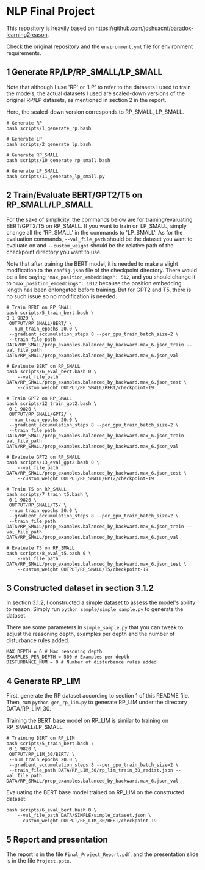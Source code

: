 # NLP Final Project

This repository is heavily based on https://github.com/joshuacnf/paradox-learning2reason.

Check the original repository and the ```environment.yml``` file for environment requirements.

## 1 Generate RP/LP/RP_SMALL/LP_SMALL

Note that although I use 'RP' or 'LP' to refer to the datasets I used to train the models, the actual datasets I used are scaled-down versions of the original RP/LP datasets, as mentioned in section 2 in the report.

Here, the scaled-down version corresponds to RP_SMALL, LP_SMALL.

```
# Generate RP
bash scripts/1_generate_rp.bash

# Generate LP
bash scripts/2_generate_lp.bash

# Generate RP_SMALL
bash scripts/10_generate_rp_small.bash

# Generate LP_SMALL
bash scripts/11_generate_lp_small.py
```

## 2 Train/Evaluate BERT/GPT2/T5 on RP_SMALL/LP_SMALL

For the sake of simplicity, the commands below are for training/evaluating BERT/GPT2/T5 on RP_SMALL. If you want to train on LP_SMALL, simply change all the 'RP_SMALL' in the commands to 'LP_SMALL'. As for the evaluation commands, ```--val_file_path``` should be the dataset you want to evaluate on and ```--custom_weight``` should be the relative path of the checkpoint directory you want to use.

Note that after training the BERT model, it is needed to make a slight modfication to the ```config.json``` file of the checkpoint directory. There would be a line saying ```"max_position_embeddings": 512```, and you should change it to ```"max_position_embeddings": 1012``` because the position embedding length has been enlongated before training. But for GPT2 and T5, there is no such issue so no modification is needed.

```
# Train BERT on RP_SMALL
bash scripts/5_train_bert.bash \
0 1 9820 \
 OUTPUT/RP_SMALL/BERT/ \
 --num_train_epochs 20.0 \
 --gradient_accumulation_steps 8 --per_gpu_train_batch_size=2 \
 --train_file_path DATA/RP_SMALL/prop_examples.balanced_by_backward.max_6.json_train --val_file_path DATA/RP_SMALL/prop_examples.balanced_by_backward.max_6.json_val

# Evaluate BERT on RP_SMALL
bash scripts/6_eval_bert.bash 0 \
    --val_file_path DATA/RP_SMALL/prop_examples.balanced_by_backward.max_6.json_test \
    --custom_weight OUTPUT/RP_SMALL/BERT/checkpoint-19

# Train GPT2 on RP_SMALL
bash scripts/12_train_gpt2.bash \
 0 1 9820 \
 OUTPUT/RP_SMALL/GPT2/ \
 --num_train_epochs 20.0 \
 --gradient_accumulation_steps 8 --per_gpu_train_batch_size=2 \
 --train_file_path DATA/RP_SMALL/prop_examples.balanced_by_backward.max_6.json_train --val_file_path DATA/RP_SMALL/prop_examples.balanced_by_backward.max_6.json_val

# Evaluate GPT2 on RP_SMALL
bash scripts/13_eval_gpt2.bash 0 \
    --val_file_path DATA/RP_SMALL/prop_examples.balanced_by_backward.max_6.json_test \
    --custom_weight OUTPUT/RP_SMALL/GPT2/checkpoint-19

# Train T5 on RP_SMALL
bash scripts/7_train_t5.bash \
 0 1 9820 \
 OUTPUT/RP_SMALL/T5/ \
 --num_train_epochs 20.0 \
 --gradient_accumulation_steps 8 --per_gpu_train_batch_size=2 \
 --train_file_path DATA/RP_SMALL/prop_examples.balanced_by_backward.max_6.json_train --val_file_path DATA/RP_SMALL/prop_examples.balanced_by_backward.max_6.json_val

# Evaluate T5 on RP_SMALL
bash scripts/8_eval_t5.bash 0 \
    --val_file_path DATA/RP_SMALL/prop_examples.balanced_by_backward.max_6.json_test \
    --custom_weight OUTPUT/RP_SMALL/T5/checkpoint-19
```

## 3 Constructed dataset in section 3.1.2

In section 3.1.2, I constructed a simple dataset to assess the model's ability to reason. Simply run ```python sample/simple_sample.py``` to generate the dataset.

There are some parameters in ```simple_sample.py``` that you can tweak to adjust the reasoning depth, examples per depth and the number of disturbance rules added.

```
MAX_DEPTH = 6 # Max reasoning depth
EXAMPLES_PER_DEPTH = 500 # Examples per depth
DISTURBANCE_NUM = 0 # Number of disturbance rules added
```

## 4 Generate RP_LIM

First, generate the RP dataset according to section 1 of this README file. Then, run ```python gen_rp_lim.py``` to generate RP_LIM under the directory DATA/RP_LIM_30.

Training the BERT base model on RP_LIM is similar to training on RP_SMALL/LP_SMALL:

```
# Training BERT on RP_LIM
bash scripts/5_train_bert.bash \
 0 1 9820 \
 OUTPUT/RP_LIM_30/BERT/ \
 --num_train_epochs 20.0 \
 --gradient_accumulation_steps 8 --per_gpu_train_batch_size=2 \
 --train_file_path DATA/RP_LIM_30/rp_lim_train_30_redist.json --val_file_path DATA/RP_SMALL/prop_examples.balanced_by_backward.max_6.json_val
```

Evaluating the BERT base model trained on RP_LIM on the constructed dataset:

```
bash scripts/6_eval_bert.bash 0 \
    --val_file_path DATA/SIMPLE/simple_dataset.json \
    --custom_weight OUTPUT/RP_LIM_30/BERT/checkpoint-19
```

## 5 Report and presentation

The report is in the file `Final_Project_Report.pdf`, and the presentation slide is in the file `Project.pptx`.